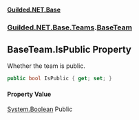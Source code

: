 #### [Guilded.NET.Base](Guilded_NET_Base.md 'Guilded.NET.Base')
### [Guilded.NET.Base.Teams](Guilded_NET_Base.md#Guilded_NET_Base_Teams 'Guilded.NET.Base.Teams').[BaseTeam](BaseTeam.md 'Guilded.NET.Base.Teams.BaseTeam')
## BaseTeam.IsPublic Property
Whether the team is public.  
```csharp
public bool IsPublic { get; set; }
```
#### Property Value
[System.Boolean](https://docs.microsoft.com/en-us/dotnet/api/System.Boolean 'System.Boolean')
Public
